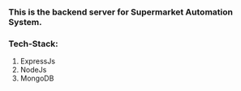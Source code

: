### This is the backend server for Supermarket Automation System.
### Tech-Stack:
1. ExpressJs
2. NodeJs
3. MongoDB